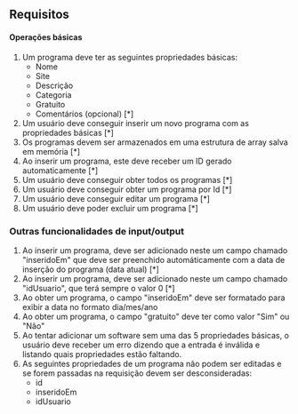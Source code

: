 ## Requisitos

#### Operações básicas

1. Um programa deve ter as seguintes propriedades básicas:
   - Nome
   - Site
   - Descrição
   - Categoria
   - Gratuito
   - Comentários (opcional) [*]
2. Um usuário deve conseguir inserir um novo programa com as propriedades básicas [*]
3. Os programas devem ser armazenados em uma estrutura de array salva em memória [*]
4. Ao inserir um programa, este deve receber um ID  gerado automaticamente [*]
5. Um usuário deve conseguir obter todos os programas [*]
6. Um usuário deve conseguir obter um programa por Id [*]
7. Um usuário deve conseguir editar um programa [*]
8. Um usuário deve poder excluir um programa [*]

### Outras funcionalidades de input/output

1. Ao inserir um programa, deve ser adicionado neste um campo chamado "inseridoEm" que deve ser preenchido automáticamente com a data de inserção do programa (data atual) [*]
2. Ao inserir um programa, deve ser adicionado neste um campo chamado "idUsuario", que terá sempre o valor 0 [*]
3. Ao obter um programa, o campo "inseridoEm" deve ser formatado para exibir a data no formato dia/mes/ano
4. Ao obter um programa, o campo "gratuito" deve ter como valor "Sim" ou "Não"
5. Ao tentar adicionar um software sem uma das 5 propriedades básicas, o usuário deve receber um erro dizendo que a entrada é inválida e listando quais propriedades estão faltando. 
6. As seguintes propriedades de um programa não podem ser editadas e se forem passadas na requisição devem ser desconsideradas:
   - id
   - inseridoEm
   - idUsuario
